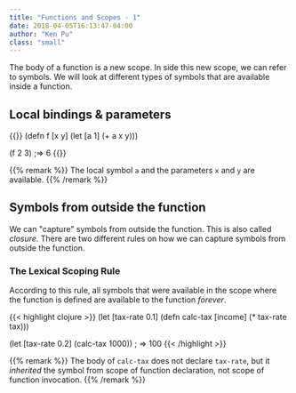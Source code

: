 ```yaml
---
title: "Functions and Scopes - 1"
date: 2018-04-05T16:13:47-04:00
author: "Ken Pu"
class: "small"
---
```


The body of a function is a new scope.  In side this new
scope, we can refer to symbols.  We will look at different
types of symbols that are available inside a function. 

<!--more-->

## Local bindings & parameters

{{<highlight clojure>}}
(defn f [x y]
  (let [a 1]
    (+ a x y)))

(f 2 3) ;=> 6
{{</highlight >}}

{{% remark %}}
The local symbol `a` and the parameters `x` and `y`
are available.
{{% /remark %}}

## Symbols from outside the function

We can "capture" symbols from outside the function.
This is also called _closure_. There are two different
rules on how we can capture symbols from outside the
function.

### The Lexical Scoping Rule

According to this rule, all symbols that were available
in the scope where the function is defined are available
to the function _forever_.

{{< highlight clojure >}}
(let [tax-rate 0.1]
  (defn calc-tax [income]
    (* tax-rate tax)))

(let [tax-rate 0.2] (calc-tax 1000))
; => 100
{{< /highlight >}}

{{% remark %}}
The body of `calc-tax` does not declare `tax-rate`, but
it _inherited_ the symbol from scope of function declaration,
not scope of function invocation.
{{% /remark %}} 
